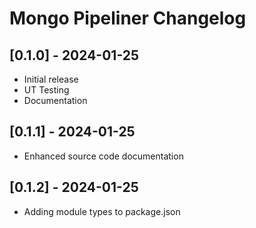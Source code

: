 # Mongo Pipeliner Changelog

## [0.1.0] - 2024-01-25

- Initial release
- UT Testing
- Documentation

## [0.1.1] - 2024-01-25

- Enhanced source code documentation

## [0.1.2] - 2024-01-25

- Adding module types to package.json

